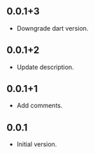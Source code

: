 ## 0.0.1+3

- Downgrade dart version.

## 0.0.1+2

- Update description.

## 0.0.1+1

- Add comments.

## 0.0.1

- Initial version.

